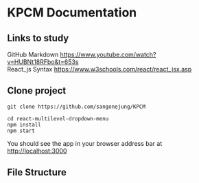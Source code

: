 # KPCM Documentation

## Links to study
GitHub Markdown https://www.youtube.com/watch?v=HUBNt18RFbo&t=653s <br />
React_js Syntax https://www.w3schools.com/react/react_jsx.asp

## Clone project

```
git clone https://github.com/sangonejung/KPCM
```

```
cd react-multilevel-dropdown-menu
npm install
npm start
```

You should see the app in your browser address bar at [http://localhost:3000](http://localhost:3000)

## File Structure
